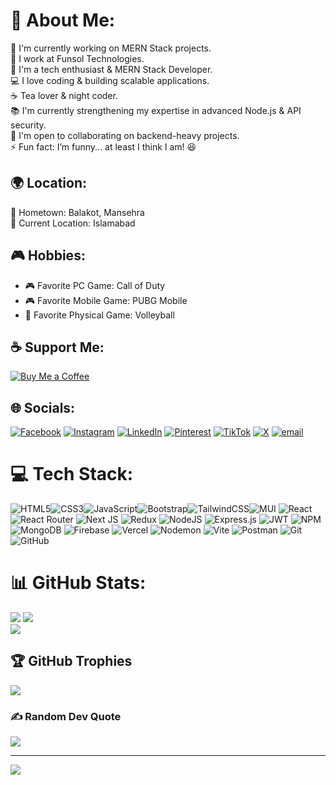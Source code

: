 
# 💫 About Me:
🔨 I'm currently working on MERN Stack projects.  
🏢 I work at Funsol Technologies.  
🚀 I'm a tech enthusiast & MERN Stack Developer.  
💻 I love coding & building scalable applications.  
☕ Tea lover & night coder.  
📚 I'm currently strengthening my expertise in advanced Node.js & API security.  
🤝 I'm open to collaborating on backend-heavy projects.  
⚡ Fun fact: I’m funny... at least I think I am! 😆  

## 🌍 Location:
📍 Hometown: Balakot, Mansehra  
📍 Current Location: Islamabad

## 🎮 Hobbies:
- 🎮 Favorite PC Game: Call of Duty
- 🎮 Favorite Mobile Game: PUBG Mobile  
- 🏐 Favorite Physical Game: Volleyball  

## ☕ Support Me:
[![Buy Me a Coffee](https://img.shields.io/badge/Buy%20Me%20A%20Coffee-F7CB4F?style=for-the-badge&logo=buy-me-a-coffee&logoColor=black)](https://www.buymeacoffee.com/yourusername)

## 🌐 Socials:
[![Facebook](https://img.shields.io/badge/Facebook-%231877F2.svg?logo=Facebook&logoColor=white)](https://www.facebook.com/your_username) 
[![Instagram](https://img.shields.io/badge/Instagram-%23E4405F.svg?logo=Instagram&logoColor=white)](https://www.instagram.com/your_username)
[![LinkedIn](https://img.shields.io/badge/LinkedIn-%230077B5.svg?logo=linkedin&logoColor=white)](https://www.linkedin.com/in/armaghanbakht) 
[![Pinterest](https://img.shields.io/badge/Pinterest-%23E60023.svg?logo=Pinterest&logoColor=white)](https://www.pinterest.com/armaghanbakht) 
[![TikTok](https://img.shields.io/badge/TikTok-%23000000.svg?logo=TikTok&logoColor=white)](https://www.tiktok.com/@armaghanbakht) 
[![X](https://img.shields.io/badge/X-black.svg?logo=X&logoColor=white)](https://x.com/armaghanbakht) 
[![email](https://img.shields.io/badge/Email-D14836?logo=gmail&logoColor=white)](mailto:armaghanbakht7@gmail.com) 

# 💻 Tech Stack:
![HTML5](https://img.shields.io/badge/html5-%23E34F26.svg?style=for-the-badge&logo=html5&logoColor=white)![CSS3](https://img.shields.io/badge/css3-%231572B6.svg?style=for-the-badge&logo=css3&logoColor=white)![JavaScript](https://img.shields.io/badge/javascript-%23F7DF1E.svg?style=for-the-badge&logo=javascript&logoColor=black)![Bootstrap](https://img.shields.io/badge/bootstrap-%23563D7C.svg?style=for-the-badge&logo=bootstrap&logoColor=white)![TailwindCSS](https://img.shields.io/badge/tailwindcss-%2338B2AC.svg?style=for-the-badge&logo=tailwind-css&logoColor=white)![MUI](https://img.shields.io/badge/MUI-%230081CB.svg?style=for-the-badge&logo=mui&logoColor=white) ![React](https://img.shields.io/badge/react-%2320232a.svg?style=for-the-badge&logo=react&logoColor=%2361DAFB) 
 ![React Router](https://img.shields.io/badge/React_Router-CA4245?style=for-the-badge&logo=react-router&logoColor=white) ![Next JS](https://img.shields.io/badge/Next-black?style=for-the-badge&logo=next.js&logoColor=white)   ![Redux](https://img.shields.io/badge/redux-%23593d88.svg?style=for-the-badge&logo=redux&logoColor=white) ![NodeJS](https://img.shields.io/badge/node.js-6DA55F?style=for-the-badge&logo=node.js&logoColor=white)  ![Express.js](https://img.shields.io/badge/express.js-%23404d59.svg?style=for-the-badge&logo=express&logoColor=white) ![JWT](https://img.shields.io/badge/JWT-black?style=for-the-badge&logo=JSON%20web%20tokens) ![NPM](https://img.shields.io/badge/NPM-%23CB3837.svg?style=for-the-badge&logo=npm&logoColor=white)![MongoDB](https://img.shields.io/badge/MongoDB-%234ea94b.svg?style=for-the-badge&logo=mongodb&logoColor=white)  ![Firebase](https://img.shields.io/badge/firebase-a08021?style=for-the-badge&logo=firebase&logoColor=ffcd34) ![Vercel](https://img.shields.io/badge/vercel-%23000000.svg?style=for-the-badge&logo=vercel&logoColor=white) ![Nodemon](https://img.shields.io/badge/NODEMON-%23323330.svg?style=for-the-badge&logo=nodemon&logoColor=%BBDEAD)  ![Vite](https://img.shields.io/badge/vite-%23646CFF.svg?style=for-the-badge&logo=vite&logoColor=white)  ![Postman](https://img.shields.io/badge/Postman-FF6C37?style=for-the-badge&logo=postman&logoColor=white) ![Git](https://img.shields.io/badge/git-%23F05033.svg?style=for-the-badge&logo=git&logoColor=white)  ![GitHub](https://img.shields.io/badge/github-%23121011.svg?style=for-the-badge&logo=github&logoColor=white)



 
# 📊 GitHub Stats:
![](https://nirzak-streak-stats.vercel.app/?user=Armaghan-Bakht&theme=dark&hide_border=false)
![](https://github-readme-stats.vercel.app/api?username=Armaghan-Bakht&theme=dark&hide_border=false&include_all_commits=false&count_private=false)<br/>
![](https://github-readme-stats.vercel.app/api/top-langs/?username=Armaghan-Bakht&theme=dark&hide_border=false&include_all_commits=false&count_private=false&layout=compact)

## 🏆 GitHub Trophies
![](https://github-profile-trophy.vercel.app/?username=Armaghan-Bakht&theme=radical&no-frame=false&no-bg=true&margin-w=4)

### ✍️ Random Dev Quote
![](https://quotes-github-readme.vercel.app/api?type=horizontal&theme=radical)


---
[![](https://visitcount.itsvg.in/api?id=Armaghan-Bakht&icon=0&color=0)](https://visitcount.itsvg.in)

<!-- Proudly created with GPRM ( https://gprm.itsvg.in ) -->

